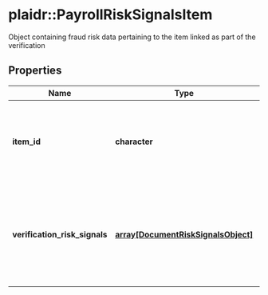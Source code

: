 # plaidr::PayrollRiskSignalsItem

Object containing fraud risk data pertaining to the item linked as part of the verification

## Properties
Name | Type | Description | Notes
------------ | ------------- | ------------- | -------------
**item_id** | **character** | The &#x60;item_id&#x60; of the Item associated with this webhook, warning, or error | 
**verification_risk_signals** | [**array[DocumentRiskSignalsObject]**](DocumentRiskSignalsObject.md) | Array of payroll income document authenticity data retrieved for each of the user&#39;s accounts | 



